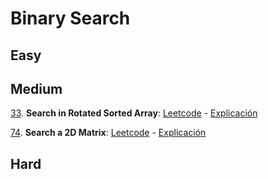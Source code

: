 # Binary Search

## Easy


## Medium
[33](./src/33-search-in-rotated-sorted-array.ts). 
**Search in Rotated Sorted Array**: 
[Leetcode](https://leetcode.com/problems/search-in-rotated-sorted-array/) - 
[Explicación](https://youtu.be/U8XENwh8Oy8)

[74](./src/74-search-a-2d-matrix.ts). 
**Search a 2D Matrix**: 
[Leetcode](https://leetcode.com/problems/search-a-2d-matrix/) - 
[Explicación](https://youtu.be/U8XENwh8Oy8)

## Hard
